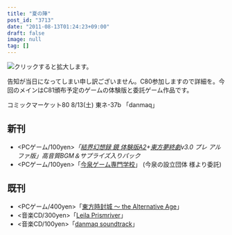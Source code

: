 ```yaml
---
title: "夏の陣"
post_id: "3713"
date: "2011-08-13T01:24:23+09:00"
draft: false
image: null
tag: []
---
```



![クリックすると拡大します。](/!/thC/TrialJacket_s.jpg)

告知が当日になってしまい申し訳ございません。C80参加しますので詳細を。今回のメインはC81頒布予定のゲームの体験版と委託ゲーム作品です。

コミックマーケット80 8/13(土) 東ネ-37b 「danmaq」

## 新刊



  * <PCゲーム/100yen>_「[結界幻想録 鏡 体験版A2](http://kagaminer.in/)+[東方夢終劇](/!/thC/)v3.0 プレ アルファ版」高音質BGM＆サプライズ入りパック_
  * <PCゲーム/100yen>「[今泉ゲーム専門学校](/image/sc2.png)」 (今泉の設立団体 様より委託)
## 既刊



  * <PCゲーム/400yen>「[東方時封城 ～ the Alternative Age](/!/thA/)」
  * <音楽CD/300yen>「[Leila Prismriver](/!/leila/)」
  * <音楽CD/100yen>「[danmaq soundtrack](/!/dst/)」
